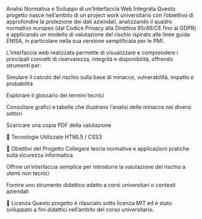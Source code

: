 Analisi Normativa e Sviluppo di un’Interfaccia Web Integrata
Questo progetto nasce nell’ambito di un project work universitario con l’obiettivo di approfondire la protezione dei dati aziendali, analizzando il quadro normativo europeo (dal Codice Privacy alla Direttiva 95/46/CE fino al GDPR) e applicando un modello di valutazione del rischio ispirato alle linee guida ENISA, in particolare nella sua versione semplificata per le PMI.

L’interfaccia web realizzata permette di visualizzare e comprendere i principali concetti di riservatezza, integrità e disponibilità, offrendo strumenti per:

Simulare il calcolo del rischio sulla base di minacce, vulnerabilità, impatto e probabilità

Esplorare il glossario dei termini tecnici

Consultare grafici e tabelle che illustrano l’analisi delle minacce nei diversi settori

Scaricare una copia PDF della valutazione

🧰 Tecnologie Utilizzate
HTML5 / CSS3


📌 Obiettivi del Progetto
Collegare teoria normativa e applicazioni pratiche sulla sicurezza informatica

Offrire un’interfaccia semplice per introdurre la valutazione del rischio a utenti non tecnici

Fornire uno strumento didattico adatto a corsi universitari o contesti aziendali



📄 Licenza
Questo progetto è rilasciato sotto licenza MIT ed è stato sviluppato a fini didattici nell’ambito del corso universitario.


